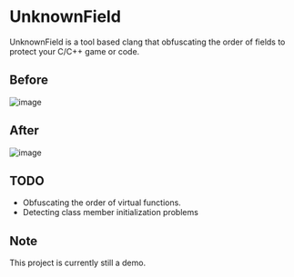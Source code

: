 # UnknownField
UnknownField is a tool based clang that obfuscating the order of fields to protect your C/C++ game or code.

## Before
![image](https://github.com/gmh5225/UnknownField/blob/main/images/UnknownField_before.png)

## After
![image](https://github.com/gmh5225/UnknownField/blob/main/images/UnknownField_after.png)

## TODO
- Obfuscating the order of virtual functions.
- Detecting class member initialization problems

## Note
This project is currently still a demo.
